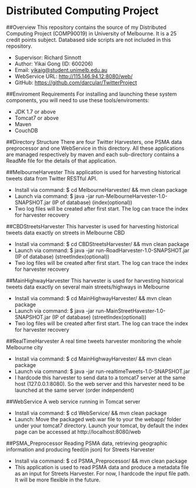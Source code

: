 Distributed Computing Project
==============

##Overview
This repository contains the source of my Distributed Computing Project (COMP90019) in University of Melbourne. It is a 25 credit points subject. Databased side scripts are not included in this repository.
- Supervisor: Richard Sinnott
- Author: Yikai Gong  (ID: 600206)  
- Email: yikaig@student.unimelb.edu.au
- WebService URL: http://115.146.94.12:8080/web/
- GitHub: https://github.com/darcular/TwitterProject

##Enviroment Requirements
For installing and launching these system components, you will need to use these tools/enviroments:
- JDK 1.7 or above
- Tomcat7 or above
- Maven
- CouchDB

##Directory Structure
There are four Twitter Harvesters, one PSMA data preprocessor and one WebService in this directory. All these applications are managed respectively by maven and each sub-directory contains a ReadMe file for the details of that application.

##MelbourneHarvester
This application is used for harvesting historical tweets data from Twitter RESTful API.
- Install via command: $ cd MelbourneHarvester/ && mvn clean package
- Launch via command: $ java -jar run-MelbourneHarvester-1.0-SNAPSHOT.jar (IP of database) (index(optional))
- Two log files will be created after first start. The log can trace the index for harvester recovery

##CBDStreetsHarvester
This harvester is used for harvesting historical tweets data exactly on streets in Melbourne CBD
- Install via command: $ cd CBDStreetsHarvester/ && mvn clean package
- Launch via command: $ java -jar run-RoadHarvester-1.0-SNAPSHOT.jar (IP of database) (streetIndex(optional))
- Two log files will be created after first start. The log can trace the index for harvester recovery

##MainHighwayHarvester
This harvester is used for harvesting historical tweets data exactly on several main streets/highways in Melbourne
- Install via command: $ cd MainHighwayHarvester/ && mvn clean package
- Launch via command: $ java -jar run-MainStreetHavester-1.0-SNAPSHOT.jar (IP of database) (streetIndex(optional))
- Two log files will be created after first start. The log can trace the index for harvester recovery

##RealTimeHarvester
A real time tweets harvester monitoring the whole Melbourne city
- Install via command: $ cd MainHighwayHarvester/ && mvn clean package
- Launch via command: $ java -jar run-realtimeTweets-1.0-SNAPSHOT.jar
- I hardcode this harvester to send data to a tomcat7 server at the same host (127.0.0.1:8080). So the web server and this harvester need to be launched at the same server (order independent)

##WebService
A web service running in Tomcat server
- Install via command: $ cd WebService/ && mvn clean package
- Launch: Move the packaged web.war file to your the webapp/ folder under your tomcat7 directory. Launch your tomcat, by default the index page can be accessed at http://localhost:8080/web
 
##PSMA_Preprocessor
Reading PSMA data, retrieving geographic information and producing feed(in json) for Streets Harvester
- Install via command: $ cd PSMA_Preprocessor/ && mvn clean package
- This application is used to read PSMA data and produce a metadata file as an input for Streets Harvester. For now, I hardcode the input file path. It will be more flexible in the future.









